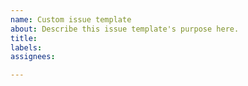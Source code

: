 ```yaml
---
name: Custom issue template
about: Describe this issue template's purpose here.
title: 
labels: 
assignees: 

---
```



